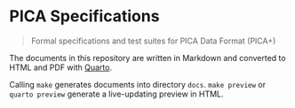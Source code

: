 # PICA Specifications

> Formal specifications and test suites for PICA Data Format (PICA+)

The documents in this repository are written in Markdown and converted to HTML and PDF with [Quarto](https://quarto.org/).

Calling `make` generates documents into directory `docs`. `make preview` or `quarto preview` generate a live-updating preview in HTML.


